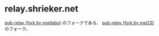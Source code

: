 # relay.shrieker.net

[pub-relay (fork by noellabo)](https://github.com/noellabo/pub-relay) のフォークである、
[pub-relay (fork by mei23)](https://github.com/mei23/pub-relay) のフォーク。
